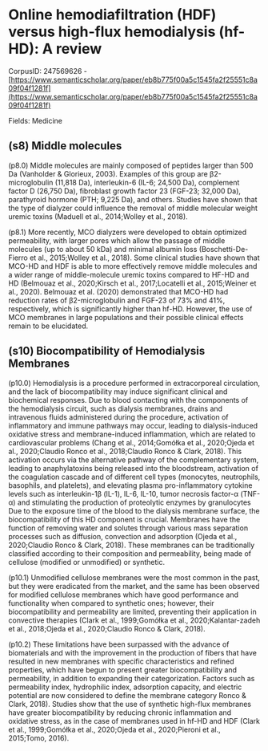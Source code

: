 # Online hemodiafiltration (HDF) versus high-flux hemodialysis (hf-HD): A review

CorpusID: 247569626 - [https://www.semanticscholar.org/paper/eb8b775f00a5c1545fa2f25551c8a09f04f1281f](https://www.semanticscholar.org/paper/eb8b775f00a5c1545fa2f25551c8a09f04f1281f)

Fields: Medicine

## (s8) Middle molecules
(p8.0) Middle molecules are mainly composed of peptides larger than 500 Da (Vanholder & Glorieux, 2003). Examples of this group are β2-microglobulin (11,818 Da), interleukin-6 (IL-6; 24,500 Da), complement factor D (26,750 Da), fibroblast growth factor 23 (FGF-23; 32,000 Da), parathyroid hormone (PTH; 9,225 Da), and others. Studies have shown that the type of dialyzer could influence the removal of middle molecular weight uremic toxins (Maduell et al., 2014;Wolley et al., 2018).

(p8.1) More recently, MCO dialyzers were developed to obtain optimized permeability, with larger pores which allow the passage of middle molecules (up to about 50 kDa) and minimal albumin loss (Boschetti-De-Fierro et al., 2015;Wolley et al., 2018). Some clinical studies have shown that MCO-HD and HDF is able to more effectively remove middle molecules and a wider range of middle-molecule uremic toxins compared to HF-HD and HD (Belmouaz et al., 2020;Kirsch et al., 2017;Locatelli et al., 2015;Weiner et al., 2020). Belmouaz et al. (2020) demonstrated that MCO-HD had reduction rates of β2-microglobulin and FGF-23 of 73% and 41%, respectively, which is significantly higher than hf-HD. However, the use of MCO membranes in large populations and their possible clinical effects remain to be elucidated.
## (s10) Biocompatibility of Hemodialysis Membranes
(p10.0) Hemodialysis is a procedure performed in extracorporeal circulation, and the lack of biocompatibility may induce significant clinical and biochemical responses. Due to blood contacting with the components of the hemodialysis circuit, such as dialysis membranes, drains and intravenous fluids administered during the procedure, activation of inflammatory and immune pathways may occur, leading to dialysis-induced oxidative stress and membrane-induced inflammation, which are related to cardiovascular problems (Chang et al., 2014;Gomółka et al., 2020;Ojeda et al., 2020;Claudio Ronco et al., 2018;Claudio Ronco & Clark, 2018). This activation occurs via the alternative pathway of the complementary system, leading to anaphylatoxins being released into the bloodstream, activation of the coagulation cascade and of different cell types (monocytes, neutrophils, basophils, and platelets), and elevating plasma pro-inflammatory cytokine levels such as interleukin-1β (IL-1), IL-6, IL-10, tumor necrosis factor-α (TNF-α) and stimulating the production of proteolytic enzymes by granulocytes Due to the exposure time of the blood to the dialysis membrane surface, the biocompatibility of this HD component is crucial. Membranes have the function of removing water and solutes through various mass separation processes such as diffusion, convection and adsorption (Ojeda et al., 2020;Claudio Ronco & Clark, 2018). These membranes can be traditionally classified according to their composition and permeability, being made of cellulose (modified or unmodified) or synthetic.

(p10.1) Unmodified cellulose membranes were the most common in the past, but they were eradicated from the market, and the same has been observed for modified cellulose membranes which have good performance and functionality when compared to synthetic ones; however, their biocompatibility and permeability are limited, preventing their application in convective therapies (Clark et al., 1999;Gomółka et al., 2020;Kalantar-zadeh et al., 2018;Ojeda et al., 2020;Claudio Ronco & Clark, 2018).

(p10.2) These limitations have been surpassed with the advance of biomaterials and with the improvement in the production of fibers that have resulted in new membranes with specific characteristics and refined properties, which have begun to present greater biocompatibility and permeability, in addition to expanding their categorization. Factors such as permeability index, hydrophilic index, adsorption capacity, and electric potential are now considered to define the membrane category Ronco & Clark, 2018). Studies show that the use of synthetic high-flux membranes have greater biocompatibility by reducing chronic inflammation and oxidative stress, as in the case of membranes used in hf-HD and HDF (Clark et al., 1999;Gomółka et al., 2020;Ojeda et al., 2020;Pieroni et al., 2015;Tomo, 2016).
